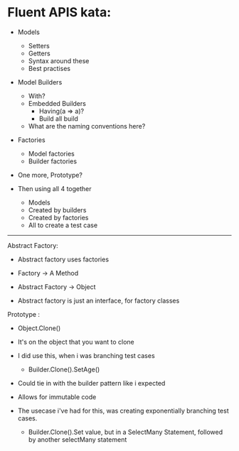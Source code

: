 # Fluent APIS kata:
* Models
    * Setters
    * Getters
    * Syntax around these
    * Best practises

* Model Builders
    * With?
    * Embedded Builders
        * Having(a => a)?
        * Build all build
    * What are the naming conventions here?

* Factories
    * Model factories
    * Builder factories

* One more, Prototype?

* Then using all 4 together
    * Models
    * Created by builders
    * Created by factories
    * All to create a test case

----------------------------------------------------------

Abstract Factory:
* Abstract factory uses factories

* Factory -> A Method
* Abstract Factory -> Object

* Abstract factory is just an interface, for factory classes

Prototype :
* Object.Clone()
* It's on the object that you want to clone
* I did use this, when i was branching test cases
    * Builder.Clone().SetAge()
* Could tie in with the builder pattern like i expected
* Allows for immutable code

* The usecase i've had for this, was creating exponentially branching test cases.
    * Builder.Clone().Set value, but in a SelectMany Statement, followed by another selectMany statement
